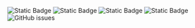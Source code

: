 ![Static Badge](https://img.shields.io/badge/blacklists-60-000000) ![Static Badge](https://img.shields.io/badge/blacklisted-2731184-cc0000) ![Static Badge](https://img.shields.io/badge/whitelisted-2242-00CC00) ![Static Badge](https://img.shields.io/badge/streaming_blacklist-28106-000000) ![GitHub issues](https://img.shields.io/github/issues/fabriziosalmi/blacklists)
